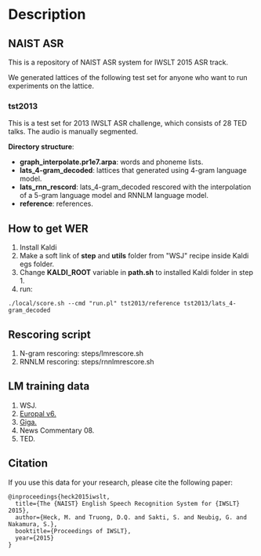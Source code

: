# Description #
## NAIST ASR ##
This is a repository of NAIST ASR system for IWSLT 2015 ASR track.

We generated lattices of the following test set for
anyone who want to run experiments on the lattice.

### tst2013 ###
This is a test set for 2013 IWSLT ASR challenge, which consists of 28 TED
talks. The audio is manually segmented.

__Directory structure__:

* __graph_interpolate.pr1e7.arpa__: words and phoneme lists.
* __lats_4-gram_decoded__: lattices that generated using 4-gram language model.
* __lats_rnn_rescord__: lats_4-gram_decoded rescored with the interpolation of a 5-gram language model and RNNLM language model.
* __reference__: references.

## How to get WER ##
1. Install Kaldi
2. Make a soft link of __step__ and __utils__ folder from "WSJ" recipe inside Kaldi egs folder.
3. Change __KALDI_ROOT__ variable in __path.sh__ to installed Kaldi folder in step 1.
4. run:
```
./local/score.sh --cmd "run.pl" tst2013/reference tst2013/lats_4-gram_decoded
```

## Rescoring script ##
1. N-gram rescoring: steps/lmrescore.sh
2. RNNLM rescoring: steps/rnnlmrescore.sh


## LM training data ##
1. WSJ.
2. [Europal v6.](http://www.statmt.org/europarl/v6/)
3. [Giga.](https://catalog.ldc.upenn.edu/LDC2003T05)
4. News Commentary 08.
5. TED.


## Citation ##
If you use this data for your research, please cite the following paper:
```
@inproceedings{heck2015iwslt,
  title={The {NAIST} English Speech Recognition System for {IWSLT} 2015},
  author={Heck, M. and Truong, D.Q. and Sakti, S. and Neubig, G. and Nakamura, S.},
  booktitle={Proceedings of IWSLT},
  year={2015}
}

```
